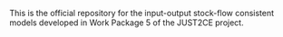 This is the official repository for the input-output stock-flow consistent models developed in Work Package 5 of the JUST2CE project.
